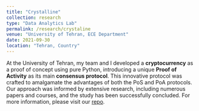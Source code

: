 ```yaml
---
title: "Crystalline"
collection: research
type: "Data Analytics Lab"
permalink: /research/crystaline
venue: "University of Tehran, ECE Department"
date: 2021-09-30
location: "Tehran, Country"
---
```


At the University of Tehran, my team and I developed a **cryptocurrency** as a proof of concept using pure Python, introducing a unique **Proof of Activity** as its main **consensus protocol**. This innovative protocol was crafted to amalgamate the advantages of both the PoS and PoA protocols. Our approach was informed by extensive research, including numerous papers and courses, and the study has been successfully concluded. For more information, please visit our [repo](https://github.com/Crystalline-Coin/crystalline).